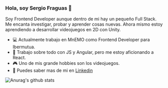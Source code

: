 ### Hola, soy Sergio Fraguas 👋

Soy Frontend Developer aunque dentro de mi hay un pequeño Full Stack. Me encanta investigar, probar y aprender cosas nuevas. Ahora mismo estoy aprendiendo a desarrollar videojuegos en 2D con Unity.
 
  - :computer: Actualmente trabajo en MnEMO como Frontend Developer para Ibermutua.
  - :hammer: Trabajo sobre todo con JS y Angular, pero me estoy aficionando a React.
  - :video_game: Uno de mis grande hobbies son los videojuegos.
  - :briefcase: Puedes saber mas de mi en [Linkedin](https://www.linkedin.com/in/sergio-fraguas-1a8855131/)
  
  ![Anurag's github stats](https://github-readme-stats.vercel.app/api?username=fr46uas&show_icons=true&theme=dark)
  
  

<!--
**fr46uas/fr46uas** is a ✨ _special_ ✨ repository because its `README.md` (this file) appears on your GitHub profile.

Here are some ideas to get you started:

- 🔭 I’m currently working on ...
- 🌱 I’m currently learning ...
- 👯 I’m looking to collaborate on ...
- 🤔 I’m looking for help with ...
- 💬 Ask me about ...
- 📫 How to reach me: ...
- 😄 Pronouns: ...
- ⚡ Fun fact: ...
-->
